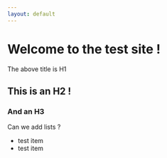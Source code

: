 ```yaml
---
layout: default
---
```

# Welcome to the test site !
The above title is H1

## This is an H2 !
### And an H3

Can we add lists ?
+ test item
+ test item

